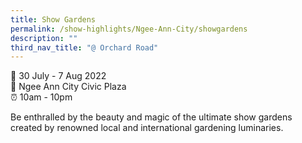 ```yaml
---
title: Show Gardens
permalink: /show-highlights/Ngee-Ann-City/showgardens
description: ""
third_nav_title: "@ Orchard Road"
---
```

📆 30 July - 7 Aug 2022 <br>
📍 Ngee Ann City Civic Plaza<br>
⏰ 10am - 10pm<br>
	
Be enthralled by the beauty and magic of the ultimate show gardens created by renowned local and international gardening luminaries.